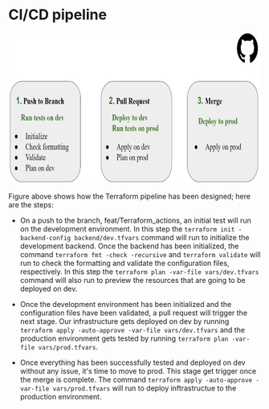 # CI/CD pipeline

<p align="center">
  <img width="800" height="300" src=./assets/TfPipeline.PNG>
</p>

Figure above shows how the Terraform pipeline has been designed; here are the steps: 

- On a push to the branch, feat/Terraform_actions, an initial test will run on the development environment. In this step the ```terraform init -backend-config backend/dev.tfvars``` command will run to initialize the development backend. Once the backend has been initialized, the command  ```terraform fmt -check -recursive``` and ```terraform validate``` will run to check the formatting and validate the configuration files, respectively. In this step the ```terraform plan -var-file vars/dev.tfvars``` command will also run to preview the resources that are going to be deployed on dev. 

- Once the development environment has been initialized and the configuration files have been validated, a pull request will trigger the next stage. Our infrastructure gets deployed on dev by running ```terraform apply -auto-approve -var-file vars/dev.tfvars``` and the production environment gets tested by running ```terraform plan -var-file vars/prod.tfvars```.

- Once everything has been successfully tested and deployed on dev without any issue, it's time to move to prod. This stage get trigger once the merge is complete. The command ```terraform apply -auto-approve -var-file vars/prod.tfvars``` will run to deploy inftrastructue to the production environment.